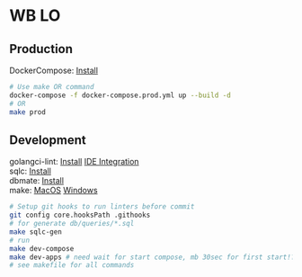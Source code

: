 # WB LO

## Production

DockerCompose: [Install](https://docs.docker.com/compose/install)

```bash
# Use make OR command
docker-compose -f docker-compose.prod.yml up --build -d
# OR
make prod
```

## Development

golangci-lint: [Install](https://golangci-lint.run/welcome/install/) [IDE Integration](https://golangci-lint.run/welcome/integrations/)\
sqlc: [Install](https://docs.sqlc.dev/en/latest/overview/install.html)\
dbmate: [Install](https://github.com/amacneil/dbmate)\
make: [MacOS](https://formulae.brew.sh/formula/make) [Windows](https://gnuwin32.sourceforge.net/packages/make.htm)

```bash
# Setup git hooks to run linters before commit
git config core.hooksPath .githooks
# for generate db/queries/*.sql
make sqlc-gen
# run
make dev-compose
make dev-apps # need wait for start compose, mb 30sec for first start!?
# see makefile for all commands
```
